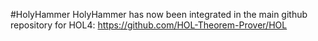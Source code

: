 #HolyHammer
HolyHammer has now been integrated in the main github repository for HOL4:
https://github.com/HOL-Theorem-Prover/HOL
